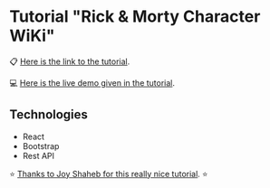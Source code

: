 # Tutorial "Rick & Morty Character WiKi"

📋 [Here is the link to the tutorial](https://www.freecodecamp.org/news/react-js-project-build-a-rick-and-morty-character-wiki/).

💻 [Here is the live demo given in the tutorial](https://react-projects-psi.vercel.app/).

## Technologies

- React
- Bootstrap 
- Rest API

⭐ [Thanks to Joy Shaheb for this really nice tutorial](https://github.com/JoyShaheb). ⭐